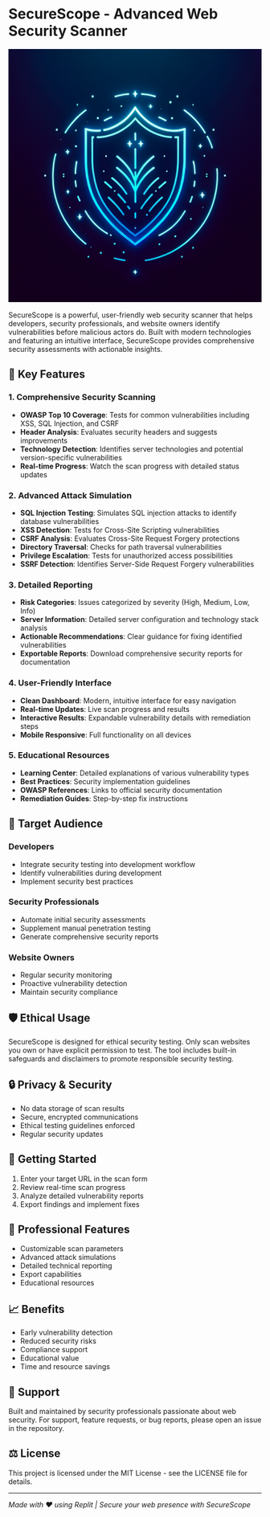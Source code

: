 
# SecureScope - Advanced Web Security Scanner

![SecureScope](generated-icon.png)

SecureScope is a powerful, user-friendly web security scanner that helps developers, security professionals, and website owners identify vulnerabilities before malicious actors do. Built with modern technologies and featuring an intuitive interface, SecureScope provides comprehensive security assessments with actionable insights.

## 🚀 Key Features

### 1. Comprehensive Security Scanning
- **OWASP Top 10 Coverage**: Tests for common vulnerabilities including XSS, SQL Injection, and CSRF
- **Header Analysis**: Evaluates security headers and suggests improvements
- **Technology Detection**: Identifies server technologies and potential version-specific vulnerabilities
- **Real-time Progress**: Watch the scan progress with detailed status updates

### 2. Advanced Attack Simulation
- **SQL Injection Testing**: Simulates SQL injection attacks to identify database vulnerabilities
- **XSS Detection**: Tests for Cross-Site Scripting vulnerabilities
- **CSRF Analysis**: Evaluates Cross-Site Request Forgery protections
- **Directory Traversal**: Checks for path traversal vulnerabilities
- **Privilege Escalation**: Tests for unauthorized access possibilities
- **SSRF Detection**: Identifies Server-Side Request Forgery vulnerabilities

### 3. Detailed Reporting
- **Risk Categories**: Issues categorized by severity (High, Medium, Low, Info)
- **Server Information**: Detailed server configuration and technology stack analysis
- **Actionable Recommendations**: Clear guidance for fixing identified vulnerabilities
- **Exportable Reports**: Download comprehensive security reports for documentation

### 4. User-Friendly Interface
- **Clean Dashboard**: Modern, intuitive interface for easy navigation
- **Real-time Updates**: Live scan progress and results
- **Interactive Results**: Expandable vulnerability details with remediation steps
- **Mobile Responsive**: Full functionality on all devices

### 5. Educational Resources
- **Learning Center**: Detailed explanations of various vulnerability types
- **Best Practices**: Security implementation guidelines
- **OWASP References**: Links to official security documentation
- **Remediation Guides**: Step-by-step fix instructions

## 🎯 Target Audience

### Developers
- Integrate security testing into development workflow
- Identify vulnerabilities during development
- Implement security best practices

### Security Professionals
- Automate initial security assessments
- Supplement manual penetration testing
- Generate comprehensive security reports

### Website Owners
- Regular security monitoring
- Proactive vulnerability detection
- Maintain security compliance

## 🛡️ Ethical Usage
SecureScope is designed for ethical security testing. Only scan websites you own or have explicit permission to test. The tool includes built-in safeguards and disclaimers to promote responsible security testing.

## 🔒 Privacy & Security
- No data storage of scan results
- Secure, encrypted communications
- Ethical testing guidelines enforced
- Regular security updates

## 🚦 Getting Started

1. Enter your target URL in the scan form
2. Review real-time scan progress
3. Analyze detailed vulnerability reports
4. Export findings and implement fixes

## 💼 Professional Features
- Customizable scan parameters
- Advanced attack simulations
- Detailed technical reporting
- Export capabilities
- Educational resources

## 📈 Benefits
- Early vulnerability detection
- Reduced security risks
- Compliance support
- Educational value
- Time and resource savings

## 🤝 Support
Built and maintained by security professionals passionate about web security. For support, feature requests, or bug reports, please open an issue in the repository.

## ⚖️ License
This project is licensed under the MIT License - see the LICENSE file for details.

---

*Made with ❤️ using Replit | Secure your web presence with SecureScope*
